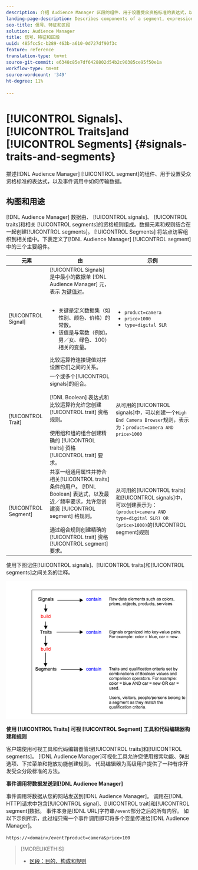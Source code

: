 ```yaml
---
description: 介绍 Audience Manager 区段的组件、用于设置受众资格标准的表达式，以及如何在事件调用中传输数据。
landing-page-description: Describes components of a segment, expressions used to set audience qualification criteria, and how data is transmitted.
seo-title: 信号、特征和区段
solution: Audience Manager
title: 信号、特征和区段
uuid: 485fcc5c-b289-463b-a610-0d727df90f3c
feature: reference
translation-type: tm+mt
source-git-commit: e6348c85e7df6428802d54b2c90385ce95f50e1a
workflow-type: tm+mt
source-wordcount: '349'
ht-degree: 11%

---
```



# [!UICONTROL Signals]、  [!UICONTROL Traits]and  [!UICONTROL Segments] {#signals-traits-and-segments}

描述[!DNL Audience Manager] [!UICONTROL segment]的组件、用于设置受众资格标准的表达式，以及事件调用中如何传输数据。

## 构图和用途

[!DNL Audience Manager] 数据由、 [!UICONTROL signals]、 [!UICONTROL traits]和相关 [!UICONTROL segments]的资格规则组成。数据元素和规则结合在一起创建[!UICONTROL segments]。 [!UICONTROL Segments] 将站点访客组织到相关组中。下表定义了[!DNL Audience Manager] [!UICONTROL segment]中的三个主要组件。

| 元素 | 由 | 示例 |
|---|---|---|
| [!UICONTROL Signal] | [!UICONTROL Signals] 是中最小的数据单 [!DNL Audience Manager] 元，表示 [为键值对](../reference/key-value-pairs-explained.md)。<br><br><ul><li>关键是定义数据集（如性别、颜色、价格）的常数。</li><li>该值是与常数（例如，男／女、绿色、100）相关的变量。</li></ul>比较运算符连接键值对并设置它们之间的关系。 | <ul><li>`product=camera`</li><li>`price>1000`</li><li>`type=digital SLR`</li></ul> |
| [!UICONTROL Trait] | 一个或多个[!UICONTROL signals]的组合。<br><br> [!DNL Boolean] 表达式和比较运算符允许您创建 [!UICONTROL trait] 资格规则。<br><br>使用组和组的组合创建精确的 [!UICONTROL traits] 资格 [!UICONTROL trait] 要求。 | 从可用的[!UICONTROL signals]中，可以创建一个`High End Camera Browser`规则，表示为：`product=camera AND price>1000` |
| [!UICONTROL Segment] | 共享一组通用属性并符合相关[!UICONTROL traits]条件的用户。 [!DNL Boolean] 表达式，以及最近／频率要求，允许您创建资 [!UICONTROL segment] 格规则。<br><br> 通过组合规则创建精确的 [!UICONTROL trait] 资格 [!UICONTROL segment] 要求。 | 从可用的[!UICONTROL traits]和[!UICONTROL signals]中，可以创建表示为：`(product=camera AND type=digital SLR) OR (price>1000)`的[!UICONTROL segment]规则 |

使用下图记住[!UICONTROL signals]、[!UICONTROL traits]和[!UICONTROL segments]之间关系的注释。

![](assets/signals-traits-segments.png)

**使用 [!UICONTROL Traits] 可视 [!UICONTROL Segment] 工具和代码编辑器构建和规则**

客户端使用可视工具和代码编辑器管理[!UICONTROL traits]和[!UICONTROL segments]。 [!DNL Audience Manager]可视化工具允许您使用搜索功能、弹出选项、下拉菜单和拖放功能创建规则。 代码编辑器为高级用户提供了一种有序开发受众分段标准的方法。

**事件调用将数据发送到[!DNL Audience Manager]**

事件调用将数据从您的网站发送到[!DNL Audience Manager]。 调用在[!DNL HTTP]请求中包含[!UICONTROL signal]、[!UICONTROL trait]和[!UICONTROL segment]数据。 事件本身是[!DNL URL]字符串`/event`部分之后的所有内容。 如以下示例所示，此过程只需一个事件调用即可将多个变量传递给[!DNL Audience Manager]。

`https://<domain>/event?product=camera&price>100`

>[!MORELIKETHIS]
>
>* [区段：目的、构成和规则](../features/segments/segments-purpose.md)

